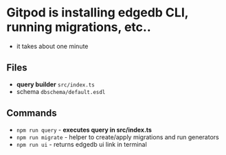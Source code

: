 # Gitpod is installing edgedb CLI, running migrations, etc..
- it takes about one minute

## Files
- **query builder** `src/index.ts`
- schema `dbschema/default.esdl`

## Commands
- `npm run query` - **executes query in src/index.ts**
- `npm run migrate` - helper to create/apply migrations and run generators
- `npm run ui` - returns edgedb ui link in terminal



